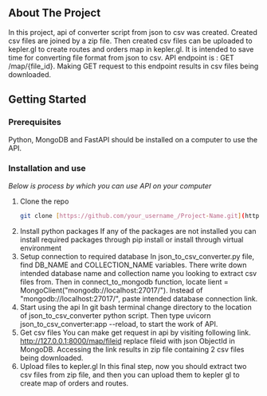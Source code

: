 
  
<!-- ABOUT THE PROJECT -->
## About The Project


In this project, api of converter script from json to csv was created. Created csv files are joined by a zip file. Then created csv files can be uploaded to kepler.gl to create routes and orders map in kepler.gl. It is intended to save time for converting file format from json to csv.
API endpoint is : GET /map/{file_id}. Making GET request to this endpoint results in csv files being downloaded.





<!-- GETTING STARTED -->
## Getting Started


### Prerequisites

Python, MongoDB and FastAPI should be installed on a computer to use the API.

### Installation and use

_Below is process by which you can use API on your computer_

1. Clone the repo
   ```sh
   git clone [https://github.com/your_username_/Project-Name.git](https://github.com/torinori/routes_viewer_by_kepler.git](https://github.com/torinori/routes_viewer_by_kepler.git)
   ```
2. Install python packages
   If any of the packages are not installed you can install required packages through pip install or install through virtual environment
3. Setup connection to required database
   In json_to_csv_converter.py file, find DB_NAME and COLLECTION_NAME variables. There write down intended database name and collection name you looking to extract csv files from. Then in connect_to_mongodb function, locate lient = MongoClient("mongodb://localhost:27017/"). Instead of "mongodb://localhost:27017/", paste intended database connection link.
4. Start using the api
   In git bash terminal change directory to the location of json_to_csv_converter python script. Then type uvicorn json_to_csv_converter:app --reload, to start the work of API.
5. Get csv files
   You can make get request in api by visiting following link. http://127.0.0.1:8000/map/fileid replace fileid with json ObjectId in MongoDB. Accessing the link results in zip file containing 2 csv files being downloaded.
6. Upload files to kepler.gl
   In this final step, now you should extract two csv files from zip file, and then you can upload them to kepler gl to create map of orders and routes.
